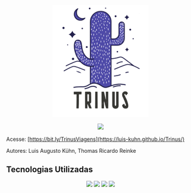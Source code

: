 <p align="center">
  <img height="300px" widht="100px" src="https://github.com/Luis-kuhn/Trinus/blob/master/img/LogoRoxaLg.png?raw=true">
</p>  


<p align="center">
  <img height="300px" widht="100px" src="https://github.com/Luis-kuhn/Trinus/blob/master/img/screencast-luis-kuhn.github.io-2020.06.01-22_44_46.gif?raw=true">
</p>  

Acesse: [https://bit.ly/TrinusViagens](https://luis-kuhn.github.io/Trinus/)

Autores: Luis Augusto Kühn, Thomas Ricardo Reinke


## Tecnologias Utilizadas

<p align="center">
    <img height="100px" widht="100px" src="https://upload.wikimedia.org/wikipedia/commons/thumb/6/61/HTML5_logo_and_wordmark.svg/1200px-HTML5_logo_and_wordmark.svg.png">
  <img height="100px" widht="100px" src="https://andremenegassi.com.br/wordpress/wp-content/uploads/2013/04/css31.png">
  <img height="100px" widht="100px" src="https://seeklogo.com/images/J/javascript-logo-E967E87D74-seeklogo.com.png">
  <img height="100px" widht="100px" src="https://encrypted-tbn0.gstatic.com/images?q=tbn%3AANd9GcTTybgJDGU1sowFwWzdX61MIG6j8snbij_1Txs-veiEYdNZVvnS&usqp=CAU">
</p>
